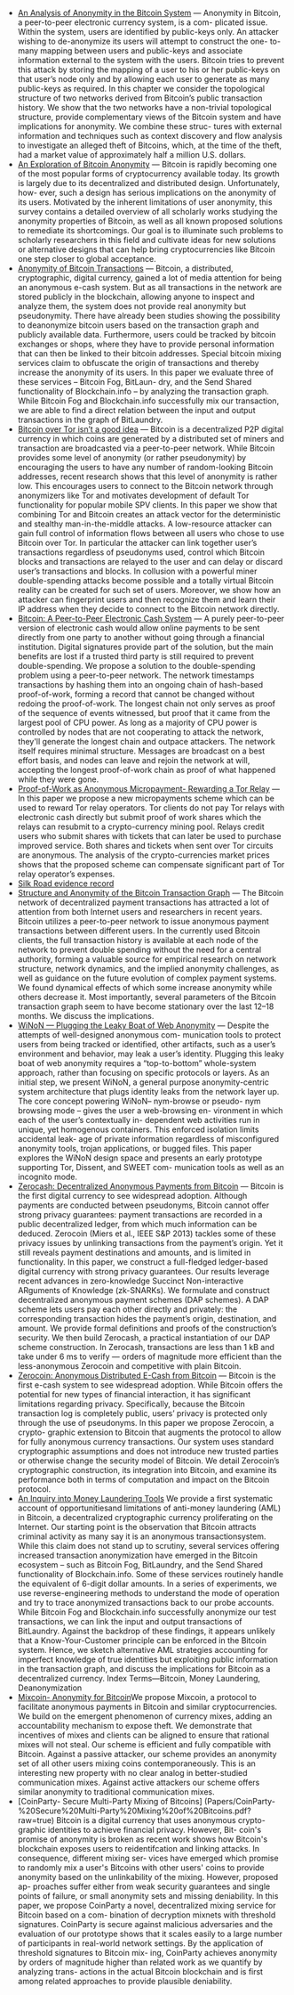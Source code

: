  - [An Analysis of Anonymity in the Bitcoin System](./Papers/An%20Analysis%20of%20Anonymity%20in%20the%20Bitcoin%20System.pdf?raw=true) — Anonymity in Bitcoin, a peer-to-peer electronic currency system, is a com- plicated issue. Within the system, users are identified by public-keys only. An attacker wishing to de-anonymize its users will attempt to construct the one- to-many mapping between users and public-keys and associate information external to the system with the users. Bitcoin tries to prevent this attack by storing the mapping of a user to his or her public-keys on that user’s node only and by allowing each user to generate as many public-keys as required. In this chapter we consider the topological structure of two networks derived from Bitcoin’s public transaction history. We show that the two networks have a non-trivial topological structure, provide complementary views of the Bitcoin system and have implications for anonymity. We combine these struc- tures with external information and techniques such as context discovery and flow analysis to investigate an alleged theft of Bitcoins, which, at the time of the theft, had a market value of approximately half a million U.S. dollars.
 - [An Exploration of Bitcoin Anonymity](Papers/An%20Exploration%20of%20Bitcoin%20Anonymity.pdf?raw=true) — Bitcoin is rapidly becoming one of the most popular forms of cryptocurrency available today. Its growth is largely due to its decentralized and distributed design. Unfortunately, how- ever, such a design has serious implications on the anonymity of its users. Motivated by the inherent limitations of user anonymity, this survey contains a detailed overview of all scholarly works studying the anonymity properties of Bitcoin, as well as all known proposed solutions to remediate its shortcomings. Our goal is to illuminate such problems to scholarly researchers in this field and cultivate ideas for new solutions or alternative designs that can help bring cryptocurrencies like Bitcoin one step closer to global acceptance.
 - [Anonymity of Bitcoin Transactions](Papers/Anonymity%20of%20Bitcoin%20Transactions.pdf?raw=true) — Bitcoin, a distributed, cryptographic, digital currency, gained a lot of media attention for being an anonymous e-cash system. But as all transactions in the network are stored publicly in the blockchain, allowing anyone to inspect and analyze them, the system does not provide real anonymity but pseudonymity. There have already been studies showing the possibility to deanonymize bitcoin users based on the transaction graph and publicly available data. Furthermore, users could be tracked by bitcoin exchanges or shops, where they have to provide personal information that can then be linked to their bitcoin addresses. Special bitcoin mixing services claim to obfuscate the origin of transactions and thereby increase the anonymity of its users. In this paper we evaluate three of these services – Bitcoin Fog, BitLaun- dry, and the Send Shared functionality of Blockchain.info – by analyzing the transaction graph. While Bitcoin Fog and Blockchain.info successfully mix our transaction, we are able to find a direct relation between the input and output transactions in the graph of BitLaundry.
 - [Bitcoin over Tor isn’t a good idea](Papers/Bitcoin%20over%20Tor%20isn’t%20a%20good%20idea.pdf?raw=true) — Bitcoin is a decentralized P2P digital currency in which coins are generated by a distributed set of miners and transaction are broadcasted via a peer-to-peer network. While Bitcoin provides some level of anonymity (or rather pseudonymity) by encouraging the users to have any number of random-looking Bitcoin addresses, recent research shows that this level of anonymity is rather low. This encourages users to connect to the Bitcoin network through anonymizers like Tor and motivates development of default Tor functionality for popular mobile SPV clients. In this paper we show that combining Tor and Bitcoin creates an attack vector for the deterministic and stealthy man-in-the-middle attacks. A low-resource attacker can gain full control of information flows between all users who chose to use Bitcoin over Tor. In particular the attacker can link together user’s transactions regardless of pseudonyms used, control which Bitcoin blocks and transactions are relayed to the user and can delay or discard user’s transactions and blocks. In collusion with a powerful miner double-spending attacks become possible and a totally virtual Bitcoin reality can be created for such set of users. Moreover, we show how an attacker can fingerprint users and then recognize them and learn their IP address when they decide to connect to the Bitcoin network directly.
 - [Bitcoin: A Peer-to-Peer Electronic Cash System](Papers/Bitcoin-%20A%20Peer-to-Peer%20Electronic%20Cash%20System.pdf?raw=true) — A purely peer-to-peer version of electronic cash would allow online payments to be sent directly from one party to another without going through a financial institution. Digital signatures provide part of the solution, but the main benefits are lost if a trusted third party is still required to prevent double-spending. We propose a solution to the double-spending problem using a peer-to-peer network. The network timestamps transactions by hashing them into an ongoing chain of hash-based proof-of-work, forming a record that cannot be changed without redoing the proof-of-work. The longest chain not only serves as proof of the sequence of events witnessed, but proof that it came from the largest pool of CPU power. As long as a majority of CPU power is controlled by nodes that are not cooperating to attack the network, they'll generate the longest chain and outpace attackers. The network itself requires minimal structure. Messages are broadcast on a best effort basis, and nodes can leave and rejoin the network at will, accepting the longest proof-of-work chain as proof of what happened while they were gone.
 - [Proof-of-Work as Anonymous Micropayment- Rewarding a Tor Relay](Papers/Proof-of-Work%20as%20Anonymous%20Micropayment-%20Rewarding%20a%20Tor%20Relay.pdf?raw=true) — In this paper we propose a new micropayments scheme which can be used to reward Tor relay operators. Tor clients do not pay Tor relays with electronic cash directly but submit proof of work shares which the relays can resubmit to a crypto-currency mining pool. Relays credit users who submit shares with tickets that can later be used to purchase improved service. Both shares and tickets when sent over Tor circuits are anonymous. The analysis of the crypto-currencies market prices shows that the proposed scheme can compensate significant part of Tor relay operator’s expenses.
 - [Silk Road evidence record](Papers/Silk%20Road%20evidence%20record.pdf?raw=true)
 - [Structure and Anonymity of the Bitcoin Transaction Graph](Papers/Structure%20and%20Anonymity%20of%20the%20Bitcoin%20Transaction%20Graph.pdf?raw=true) — The Bitcoin network of decentralized payment transactions has attracted a lot of attention from both Internet users and researchers in recent years. Bitcoin utilizes a peer-to-peer network to issue anonymous payment transactions between different users. In the currently used Bitcoin clients, the full transaction history is available at each node of the network to prevent double spending without the need for a central authority, forming a valuable source for empirical research on network structure, network dynamics, and the implied anonymity challenges, as well as guidance on the future evolution of complex payment systems. We found dynamical effects of which some increase anonymity while others decrease it. Most importantly, several parameters of the Bitcoin transaction graph seem to have become stationary over the last 12–18 months. We discuss the implications.
 - [WiNoN — Plugging the Leaky Boat of Web Anonymity](Papers/WiNoN%20—%20Plugging%20the%20Leaky%20Boat%20of%20Web%20Anonymity.pdf?raw=true) — Despite the attempts of well-designed anonymous com- munication tools to protect users from being tracked or identified, other artifacts, such as a user’s environment and behavior, may leak a user’s identity. Plugging this leaky boat of web anonymity requires a “top-to-bottom” whole-system approach, rather than focusing on specific protocols or layers. As an initial step, we present WiNoN, a general purpose anonymity-centric system architecture that plugs identity leaks from the network layer up. The core concept powering WiNoN– nym-browse or pseudo- nym browsing mode – gives the user a web-browsing en- vironment in which each of the user’s contextually in- dependent web activities run in unique, yet homogenous containers. This enforced isolation limits accidental leak- age of private information regardless of misconfigured anonymity tools, trojan applications, or bugged files. This paper explores the WiNoN design space and presents an early prototype supporting Tor, Dissent, and SWEET com- munication tools as well as an incognito mode.
 - [Zerocash: Decentralized Anonymous Payments from Bitcoin](Papers/Zerocash-%20Decentralized%20Anonymous%20Payments%20from%20Bitcoin.pdf?raw=true) — Bitcoin is the first digital currency to see widespread adoption. Although payments are conducted between pseudonyms, Bitcoin cannot offer strong privacy guarantees: payment transactions are recorded in a public decentralized ledger, from which much information can be deduced. Zerocoin (Miers et al., IEEE S&P 2013) tackles some of these privacy issues by unlinking transactions from the payment’s origin. Yet it still reveals payment destinations and amounts, and is limited in functionality. In this paper, we construct a full-fledged ledger-based digital currency with strong privacy guarantees. Our results leverage recent advances in zero-knowledge Succinct Non-interactive ARguments of Knowledge (zk-SNARKs). We formulate and construct decentralized anonymous payment schemes (DAP schemes). A DAP scheme lets users pay each other directly and privately: the corresponding transaction hides the payment’s origin, destination, and amount. We provide formal definitions and proofs of the construction’s security. We then build Zerocash, a practical instantiation of our DAP scheme construction. In Zerocash, transactions are less than 1 kB and take under 6 ms to verify — orders of magnitude more efficient than the less-anonymous Zerocoin and competitive with plain Bitcoin.
 - [Zerocoin: Anonymous Distributed E-Cash from Bitcoin](Papers/Zerocoin:%20Anonymous%20Distributed%20E-Cash%20from%20Bitcoin.pdf?raw=true) — Bitcoin is the first e-cash system to see widespread adoption. While Bitcoin offers the potential for new types of financial interaction, it has significant limitations regarding privacy. Specifically, because the Bitcoin transaction log is completely public, users’ privacy is protected only through the use of pseudonyms. In this paper we propose Zerocoin, a crypto- graphic extension to Bitcoin that augments the protocol to allow for fully anonymous currency transactions. Our system uses standard cryptographic assumptions and does not introduce new trusted parties or otherwise change the security model of Bitcoin. We detail Zerocoin’s cryptographic construction, its integration into Bitcoin, and examine its performance both in terms of computation and impact on the Bitcoin protocol.
 - [An Inquiry into Money Laundering Tools](Papers/An%20Inquiry%20into%20Money%20Laundering%20Tools.pdf?raw=true) We provide a first systematic account of opportunitiesand limitations of anti-money laundering (AML) in Bitcoin, a decentralized cryptographic currency proliferating on the Internet. Our starting point is the observation that Bitcoin attracts criminal activity as many say it is an anonymous transactionsystem. While this claim does not stand up to scrutiny, several services offering increased transaction anonymization have emerged in the Bitcoin ecosystem – such as Bitcoin Fog, BitLaundry, and the Send Shared functionality of Blockchain.info. Some of these services routinely handle the equivalent of 6-digit dollar amounts. In a series of experiments, we use reverse-engineering methods to understand the mode of operation and try to trace anonymized transactions back to our probe accounts. While Bitcoin Fog and Blockchain.info successfully anonymize our test transactions, we can link the input and output transactions of BitLaundry. Against the backdrop of these findings, it appears unlikely that a Know-Your-Customer principle can be enforced in the Bitcoin system. Hence, we sketch alternative AML strategies accounting for imperfect knowledge of true identities but exploiting public information in the transaction graph, and discuss the implications for Bitcoin as a decentralized currency. Index Terms—Bitcoin, Money Laundering, Deanonymization
 - [Mixcoin- Anonymity for Bitcoin](Papers/Mixcoin-%20Anonymity%20for%20Bitcoin.pdf?raw=true)We propose Mixcoin, a protocol to facilitate anonymous payments in Bitcoin and similar cryptocurrencies. We build on the emergent phenomenon of currency mixes, adding an accountability mechanism to expose theft. We demonstrate that incentives of mixes and clients can be aligned to ensure that rational mixes will not steal. Our scheme is efficient and fully compatible with Bitcoin. Against a passive attacker, our scheme provides an anonymity set of all other users mixing coins contemporaneously. This is an interesting new property with no clear analog in better-studied communication mixes. Against active attackers our scheme offers similar anonymity to traditional communication mixes.
 - [CoinParty- Secure Multi-Party Mixing of Bitcoins] (Papers/CoinParty-%20Secure%20Multi-Party%20Mixing%20of%20Bitcoins.pdf?raw=true) Bitcoin is a digital currency that uses anonymous crypto- graphic identities to achieve financial privacy. However, Bit- coin's promise of anonymity is broken as recent work shows how Bitcoin's blockchain exposes users to reidentifcation and linking attacks. In consequence, different mixing ser- vices have emerged which promise to randomly mix a user's Bitcoins with other users' coins to provide anonymity based on the unlinkability of the mixing. However, proposed ap- proaches suffer either from weak security guarantees and single points of failure, or small anonymity sets and missing deniability. In this paper, we propose CoinParty a novel, decentralized mixing service for Bitcoin based on a com- bination of decryption mixnets with threshold signatures. CoinParty is secure against malicious adversaries and the evaluation of our prototype shows that it scales easily to a large number of participants in real-world network settings. By the application of threshold signatures to Bitcoin mix- ing, CoinParty achieves anonymity by orders of magnitude higher than related work as we quantify by analyzing trans- actions in the actual Bitcoin blockchain and is first among related approaches to provide plausible deniability.